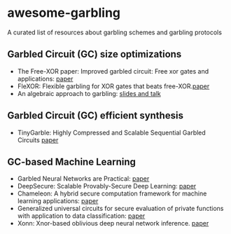 # awesome-garbling
A curated list of resources about garbling schemes and garbling protocols


## Garbled Circuit (GC) size optimizations
- The Free-XOR paper: Improved garbled circuit: Free xor gates and applications: [paper](https://www.cs.toronto.edu/~vlad/papers/XOR_ICALP08.pdf)
- FleXOR: Flexible garbling for XOR gates that beats free-XOR.[paper](https://eprint.iacr.org/2014/460.pdf)
- An algebraic approach to garbling: [slides and talk](https://simons.berkeley.edu/talks/whole-greater-sum-its-parts-linear-garbling-applications)


## Garbled Circuit (GC) efficient synthesis
- TinyGarble: Highly Compressed and Scalable Sequential Garbled Circuits [paper](https://encrypto.de/papers/SHSSK15.pdf)


## GC-based Machine Learning
- Garbled Neural Networks are Practical: [paper](https://eprint.iacr.org/2019/338.pdf)
- DeepSecure: Scalable Provably-Secure Deep Learning: [paper](https://arxiv.org/pdf/1705.08963)
- Chameleon: A hybrid secure computation framework for machine learning applications: [paper](https://eprint.iacr.org/2017/1164.pdf)
- Generalized universal circuits for secure evaluation of private functions with application to data classification: [paper](https://eprint.iacr.org/2008/453.pdf)
- Xonn: Xnor-based oblivious deep neural network inference. [paper](https://eprint.iacr.org/2019/171.pdf)
